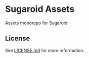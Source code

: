 # Sugaroid Assets

Assets monorepo for Sugaroid 

## License 
See [LICENSE.md](./LICENSE.md) for more information.
